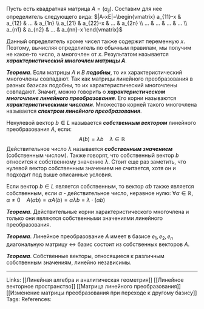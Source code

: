 Пусть есть квадратная матрица $A=(a_{ij})$. Составим для нее определитель следующего вида:
$|A-xE|=\begin{vmatrix} a_{11}-x & a_{12} & ... & a_{1n} \\ a_{21} & a_{22}-x & ... & a_{2n} \\ ... & ... & ... & ... \\ a_{n1} & a_{n2} & ... & a_{nn}-x \end{vmatrix}$

Данный определитель кроме чисел также содержит переменную $x$. Поэтому, вычисляя определитель по обычным правилам, мы получим не какое-то число, а многочлен от $x$. Результатом называется ***характеристический многочлен матрицы $A$***. 

***Теорема***. Если матрицы $A$ и $B$ ***подобны***, то их характеристический многочлены совпадают. 
Так как матрицы линейного преобразования в разных базисах подобны, то их характеристический многочлены совпадают. Значит, можно говорить о ***характеристическом многочлене линейного преобразования***. Его корни называются ***характеристическими числами***. Множество корней такого многочлена называется ***спектром линейного преобразования***. 

Ненулевой вектор $b \in L$ называется ***собственным вектором*** линейного преобразования $A$, если:
$$A(b)=\lambda b \quad \lambda \in \mathbb{R}$$
Действительное число $\lambda$ называется ***собственным значением*** (собственным числом). Также говорят, что собственный вектор $b$ относится к собственному значению $\lambda$. 
Стоит еще раз заметить, что нулевой вектор собственным значением не считается, хотя он и подходит под выше описанные условия. 

Если вектор $b \in L$ является собственным, то вектор $\alpha b$ также является собственным, если $\alpha$ - действительное число, неравное нулю:
$\forall \alpha \in \mathbb{R}, \alpha \neq 0 \quad A(\alpha b)=\alpha A(b)=\alpha \lambda b = \lambda \cdot (\alpha b)$

***Теорема***. Действительные корни характеристического многочлена и только они являются собственными значениями линейного преобразования. 

***Теорема***. Линейное преобразование $A$ имеет в базисе $e_1,e_2,e_n$ диагональную матрицу $\leftrightarrow$ базис состоит из собственных векторов $A$. 

***Теорема***. Собственные векторы, относящиеся к различным собственным значениям, линейно независимы. 


___
Links: [[Линейная алгебра и аналитическая геометрия]] [[Линейное векторное пространство]] [[Матрица линейного преобразования]] [[Изменение матрицы преобразования при переходе к другому базису]]
Tags: 
References: 
